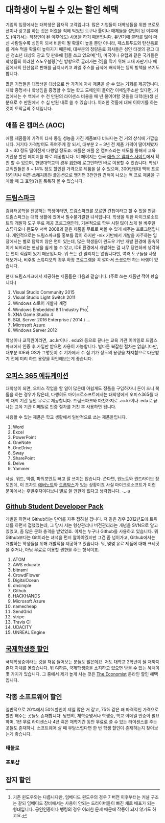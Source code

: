 # 대학생이 누릴 수 있는 할인 혜택

기업의 입장에서는 대학생은 잠재적 고객입니다. 많은 기업들이 대학생들을 위한 프로모션이나 광고를 하는 것은 어렸을 적에 익었던 도구나 툴이나 매체들을 성인이 된 이후에도 (여기서는 직장인이 된 이후에도) 사용을 하기 때문입니다. 유년기에 콜라를 많이 마신 사람일수록 성인이 되서 비만이 될 확률이 높을 뿐만 아니라, 패스트푸드와 탄산음료를 계속 먹을 확률이 높아지기 때문에, 대부분의 청량음료 회사들은 성인 타겟의 광고 대신 청소년 대상의 광고 및 판촉에 힘들 쓰고 있으며[^1], 미국이나 유럽과 같은 국가들은 학생들의 이러한 스노우볼링[^한 방향으로 굴러가는 것]을 막기 위해 교내 자판기나 매점에서의 탄산음료 판매를 금지시키고 과일 주스를 급식에 배식하는 등의 방책을 쓰기도 합니다.

많은 기업들은 대학생을 대상으로 싼 가격에 자사 제품을 쓸 수 있는 기회를 제공합니다. 재학 증명서나 학생임을 증명할 수 있는 학교 도메인이 들어간 이메일주소만 있다면, 기업에서는 수 백에서 수 천 만원의 라이센스 비용을 매 년 물어야할 것들을 대학(원)생 신분으로 수 만원에서 수 십 만원 내로 쓸 수 있습니다. 이러한 것들에 대해 이야기를 하는 것이 토막글의 주제입니다.

## 애플 온 캠퍼스 (AOC)

애플 제품들이 가격이 타사 동일 성능을 가진 제품보다 비싸다는 건 거의 상식에 가깝습니다. 거기다 가격방어도 죽여주게 잘 되서, 대부분 2 ~ 3년 전 제품 가격이 떨어져봤자 3 ~ 40 정도 떨어진게 다행일 정도죠. 애플은 애플 온 캠퍼스라는 제도를 통해서 교육 기관용 할인 페이지를 따로 제공합니다. 이 페이지는 한국 [애플 온 캠퍼스 사이트](http://www.apple.com/kr/shop/browse/home/aoc)에서 확인 할 수 있으며,  한양대학교의 경우 [위한](http://www.weehan.com/)에 로그인하면 바로 이용할 수 있습니다. 학생/교직원들은 8 ~ 14% 정도 할인된 가격으로 제품을 살 수 있으며, 300만원대 맥북 프로 15인치나 ~~이쁜 쓰레기통인~~ 풀옵션으로 땡기면 3천만원 견적이 나오는 맥 프로 제품을 구매할 때 그 효험(?)을 톡톡히 볼 수 있습니다.

## [드림스파크](https://www.dreamspark.com/)

컴퓨터공학을 전공하는 학생이라면, 드림스파크를 모르면 간첩이라고 할 수 있을 만큼 드림스파크는 대학 생활에 있어서 필수불가결한 녀석입니다. 학생을 위한 마이크로소프트의 개발자 도구 무료 제공 프로그램인데, 기본적으로 학부 시절 많이 쓰게 될 비주얼 스튜디오나 윈도우 서버 2008과 같은 제품을 무료로 써볼 수 있게 해주는 프로그램입니다. 개인적으로는 드림스파크를 홍보를 많이 하지만 -nix 기반에서 개발을 자주하는 입장에서는 별로 탐탁치 않은 면이 있는데, 많은 학생들이 윈도우 기반 개발 환경에 종속적이게 되버리는 현상을 쉽게 볼 수 있고, IDE 환경에서 개발하는 걸 너무 당연하게 생각하는 면이 적잖이 있기 때문입니다. 뭐 쓰는 건 말리지는 않습니다만, 여러 도구들을 사용해보거나, 비주얼 스튜디오의 경우 확장 프로그램을 꼭 깔아서 쓰셨으면 하는 바램이 있습니다.

현재 드림스파크에서 제공하는 제품들은 다음과 같습니다. (주로 쓰는 제품만 적어 놨습니다.)

1. Visual Studio Community 2015
2. Visual Studio Light Switch 2011
3. Windows 스토어 개발자 계정
4. Windows Embedded 8.1 Industry Pro[^WindowsEmbedded8.1]
5. XNA Game Studio 4
6. SQL Server 2016 Enterprise / 2014 / ...
7. Microsoft Azure
8. Windows Server 2012

[^WindowsEmbedded8.1]: 기존 윈도우와는 다릅니다만, 임베디드 윈도우의 경우 7 버전 이후부터는 커널 구조는 같되 임베디드 장비에서는 사용이 안되는 드라이버들이 빠진 채로 배포가 되는 형태입니다. 공인인증이나 뱅킹의 경우 이러한 문제 때문에 작동이 되지 않기도 하고요.

학생이나 교직원이라면, .ac.kr이나 . edu와 등으로 끝나는 교육 기관 이메일로 드림스파크에서 인증 후 가입만 받으면 사용이 가능합니다. 별다른 복잡한 절차는 없습니다만, 대부분 IDE와 OS가 그렇듯이 수 기가에서 수 십 기가 정도의 용량을 차지함으로 다운받기 전에 미리 하드 용량을 확인해보는게 좋습니다.

## [오피스 365 에듀케이션](https://products.office.com/ko-kr/student/office-in-education)

대학생이 되면, 오피스 작업을 할 일이 많은데 아쉽게도 정품을 구입하자니 돈이 드니 복돌을 하는 경우가 많은데, 다행히도 마이크로소프트에서는 대학생에게 오피스365를 대학 재학 기간 동안 무료로 제공합니다. 드림스파크와 마찬가지로 .ac.kr이나 .edu로 끝나는 교육 기관 이메일로 인증 절차를 거친 후 사용하면 됩니다.



사용할 수 있는 제품은 학교 생활에서 일반적으로 쓰는 제품들입니다.

1. Word
2. Excel
3. PowerPoint
4. OneNote
5. OneDrive
6. Sway
7. SharePoint
8. Delve
9. Yammer

사실, 워드, 엑셀, 파워포인트 빼고 잘 쓰지는 않습니다. 쓴다면, 원노트와 원드라이브 정도인데, 이 조차도 [에버노트](https://evernote.com)와 [드롭박스](https://www.dropbox.com/)가 있는 상황이죠 사실 마이크로소프트가 이런 분야에서는 후발주자이다보니 별로 쓸 만한게 없다고 생각합니다. -_-a

## [Github Student Developer Pack](https://education.github.com/pack)

개발을 하면서 Github라는 단어를 자주 접하실 겁니다. 저 같은 경우 2012년도에 트위터를 하면서 접했었는데, 그 당시 저는 형상관리나 버전관리라는 개념을 SVN으로 알고 있었고, 좀 많은 문화 충격을 받았었죠. 이제는 누구나 Github를 사용하고 있습니다. 뭐 Github보다는 Git이라는 녀석을 먼저 알아야겠지만 그건 좀 넘어가고, Github에서는 개발하는 학생들을 위해 개발팩을 제공하고 있습니다. 뭐, 몇몇 유료 제품에 대해 크레딧을 주거나, 아님 무료로 이용할 권한을 주는 형식이죠.

1. ATOM
2. AWS educate
3. bitnami
4. CrowdFlower
5. DigitalOcean
6. dnsimple
7. Github
8. HACKHANDS
9. Microsoft Azure
10. namecheap
11. SendGrid
12. stripe
13. Travis CI
14. UDACITY
15. UNREAL Engine

## [국제학생증 할인](https://www.isic.co.kr/benefit/)

국제학생증이라는 것을 처음 들어보는 분들도 많은데요. 저도 대학교 2학년이 될 때까지 존재 자체를 몰랐습니다. 뭐 여하튼, 국제학생증을 소지하고 있으면 받을 수 있는 혜택이 몇 가지가 있습니다. 그 중에서 제가 높게 사는 것은 [The Economist](http://www.economist.com/) 온라인 할인 혜택입니다.

## 각종 소프트웨어 할인

일반적으로 20%에서 50%할인이 제일 많은 거 같고, 75% 같은 꽤 파격적인 가격으로 할인 해주는 곳들도 존재합니다. 당연히, 재학증명서나 학생증, 학교 이메일 인증이 필요하며, 1년 무료 라이센스나 4년 혹은 재학기간 동안 무료로 쓸 수 있는 라이센스를 주는 곳들도 존재하니, 소프트웨어 살 때 부담스럽다면 한 번 학생 할인이 존재하는지 찾아보는게 좋습니다.

### 태블로

### 포토샵

## 잡지 할인

